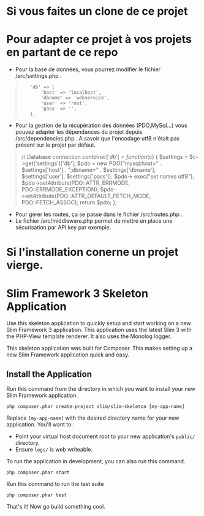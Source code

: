 # Si vous faites un clone de ce projet
# Pour adapter ce projet à vos projets en partant de ce repo

- Pour la base de données, vous pourrez modifier le fichier /src/settings.php .

>        'db' => [
>            'host' => 'localhost',
>            'dbname' => 'webservice',
>            'user' => 'root',
>            'pass' => '',
>        ],
>

- Pour la gestion de la récupération des données (PDO,MySql...) vous pouvez adapter les dépendances du projet depuis /src/dependencies.php . A savoir que l'encodage utf8 n'était pas présent sur le projet par défaut.

>// Database connection
>$container['db'] = function ($c) {
>    $settings = $c->get('settings')['db'];
>    $pdo = new PDO("mysql:host=" . $settings['host'] . ";dbname=" . $settings['dbname'],
>        $settings['user'], $settings['pass']);
>    $pdo-> exec("set names utf8");
>    $pdo->setAttribute(PDO::ATTR_ERRMODE, PDO::ERRMODE_EXCEPTION);
>    $pdo->setAttribute(PDO::ATTR_DEFAULT_FETCH_MODE, PDO::FETCH_ASSOC);
>    return $pdo;
>};

- Pour gérer les routes, ça se passe dans le fichier /src/routes.php .
- Le fichier /src/middleware.php permet de mettre en place une sécurisation par API key par exemple. 


# Si l'installation conerne un projet vierge.

# Slim Framework 3 Skeleton Application

Use this skeleton application to quickly setup and start working on a new Slim Framework 3 application. This application uses the latest Slim 3 with the PHP-View template renderer. It also uses the Monolog logger.

This skeleton application was built for Composer. This makes setting up a new Slim Framework application quick and easy.

## Install the Application

Run this command from the directory in which you want to install your new Slim Framework application.

    php composer.phar create-project slim/slim-skeleton [my-app-name]

Replace `[my-app-name]` with the desired directory name for your new application. You'll want to:

* Point your virtual host document root to your new application's `public/` directory.
* Ensure `logs/` is web writeable.

To run the application in development, you can also run this command. 

	php composer.phar start

Run this command to run the test suite

	php composer.phar test

That's it! Now go build something cool.
